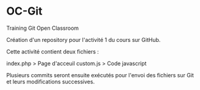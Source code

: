 # OC-Git
Training Git Open Classroom

Création d'un repository pour l'activité 1 du cours sur GitHub.

Cette activité contient deux fichiers :

index.php > Page d'acceuil 
custom.js > Code javascript

Plusieurs commits seront ensuite exécutés pour l'envoi des fichiers sur Git et leurs modifications successives.

